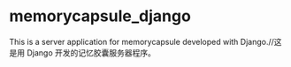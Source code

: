 # memorycapsule_django

This is a server application for memorycapsule developed with Django.//这是用 Django 开发的记忆胶囊服务器程序。
